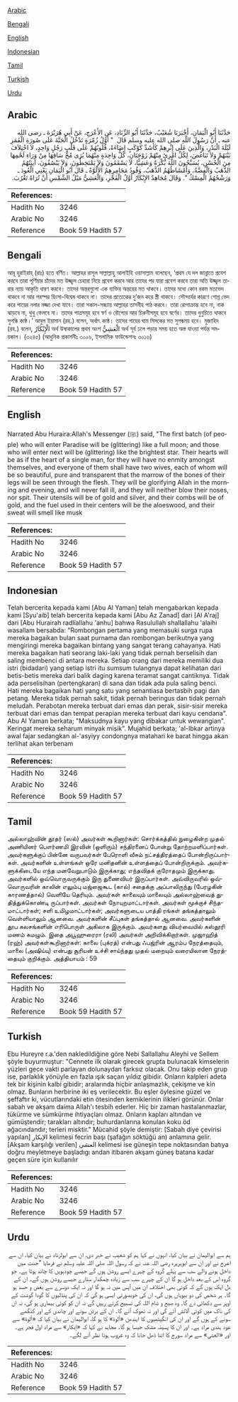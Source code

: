 [Arabic](#arabic)

[Bengali](#bengali)

[English](#english)

[Indonesian](#indonesian)

[Tamil](#tamil)

[Turkish](#turkish)

[Urdu](#urdu)

## Arabic


<div dir="rtl" lang="ar" style={{fontSize:'larger',backgroundColor:'#f8f9fa',padding:20}}>
حَدَّثَنَا أَبُو الْيَمَانِ، أَخْبَرَنَا شُعَيْبٌ، حَدَّثَنَا أَبُو الزِّنَادِ، عَنِ الأَعْرَجِ، عَنْ أَبِي هُرَيْرَةَ ـ رضى الله عنه ـ أَنَّ رَسُولَ اللَّهِ صلى الله عليه وسلم قَالَ ‏ "‏ أَوَّلُ زُمْرَةٍ تَدْخُلُ الْجَنَّةَ عَلَى صُورَةِ الْقَمَرِ لَيْلَةَ الْبَدْرِ، وَالَّذِينَ عَلَى إِثْرِهِمْ كَأَشَدِّ كَوْكَبٍ إِضَاءَةً، قُلُوبُهُمْ عَلَى قَلْبِ رَجُلٍ وَاحِدٍ، لاَ اخْتِلاَفَ بَيْنَهُمْ وَلاَ تَبَاغُضَ، لِكُلِّ امْرِئٍ مِنْهُمْ زَوْجَتَانِ، كُلُّ وَاحِدَةٍ مِنْهُمَا يُرَى مُخُّ سَاقِهَا مِنْ وَرَاءِ لَحْمِهَا مِنَ الْحُسْنِ، يُسَبِّحُونَ اللَّهَ بُكْرَةً وَعَشِيًّا، لاَ يَسْقَمُونَ وَلاَ يَمْتَخِطُونَ، وَلاَ يَبْصُقُونَ، آنِيَتُهُمُ الذَّهَبُ وَالْفِضَّةُ، وَأَمْشَاطُهُمُ الذَّهَبُ، وَقُودُ مَجَامِرِهِمُ الأُلُوَّةُ ـ قَالَ أَبُو الْيَمَانِ يَعْنِي الْعُودَ ـ وَرَشْحُهُمُ الْمِسْكُ ‏"‏‏.‏ وَقَالَ مُجَاهِدٌ الإِبْكَارُ أَوَّلُ الْفَجْرِ، وَالْعَشِيُّ مَيْلُ الشَّمْسِ أَنْ تُرَاهُ تَغْرُبَ‏.‏
</div>
<div style={{backgroundColor:'#f8f9fa',padding:20, marginBottom: 10}}><table> <thead> <tr> <th>References:</th> <th></th> </tr> </thead> <tbody><tr><td>Hadith No</td><td>3246</td></tr><tr><td>Arabic No</td><td>3246</td></tr><tr><td>Reference</td><td>Book 59 Hadith 57</td></tr></tbody></table></div>

## Bengali


<div dir="ltr" lang="bn" style={{fontSize:'larger',backgroundColor:'#f8f9fa',padding:20}}>
আবূ হুরাইরাহ্ (রাঃ) হতে বর্ণিত। আল্লাহর রাসূল সাল্লাল্লাহু আলাইহি ওয়াসাল্লাম বলেছেন, ‘প্রথম যে দল জান্নাতে প্রবেশ করবে তারা পূর্ণিমার চাঁদের মত উজ্জ্বল চেহারা নিয়ে প্রবেশ করবে আর তাদের পর যারা প্রবেশ করবে তারা অতি উজ্জ্বল তারার ন্যায় আকৃতি ধারণ করবে। তাদের অন্তরগুলো এক ব্যক্তির অন্তরের মত থাকবে। তাদের মধ্যে কোন রকম মতভেদ থাকবে না আর পরস্পর হিংসা-বিদ্বেষ থাকবে না। তাদের প্রত্যেকের দু’জন করে স্ত্রী থাকবে। সৌন্দর্যের কারণে গোশ্ত ভেদ করে পায়ের নলার মজ্জা দেখা যাবে। তারা সকাল-সন্ধ্যায় আল্লাহর তাসবীহ পাঠ করবে। তারা রোগাক্রান্ত হবে না, নাক ঝাড়বে না, থুথু ফেলবে না। তাদের পাত্রসমূহ হবে স্বর্ণ ও রৌপ্যের আর চিরুনীসমূহ হবে স্বর্ণের। তাদের ধুনুচিতে থাকবে সুগন্ধি কাষ্ঠ।’ আবুল ইয়ামান (রহ.) বলেন, অর্থাৎ কাষ্ঠ। তাদের গায়ের ঘাম মিসকের মত সুগন্ধময় হবে। মুজাহিদ (রহ.) বলেন, الْإِبْكَارُ অর্থ উষাকালের প্রথম অংশ الْعَشِيُّ অর্থ সূর্য ঢলে পড়ার সময় হতে অস্ত যাওয়া পর্যন্ত সময়কাল। (৩২৪৫) (আধুনিক প্রকাশনীঃ ৩০০৬, ইসলামিক ফাউন্ডেশনঃ ৩০১৬)
</div>
<div style={{backgroundColor:'#f8f9fa',padding:20, marginBottom: 10}}><table> <thead> <tr> <th>References:</th> <th></th> </tr> </thead> <tbody><tr><td>Hadith No</td><td>3246</td></tr><tr><td>Arabic No</td><td>3246</td></tr><tr><td>Reference</td><td>Book 59 Hadith 57</td></tr></tbody></table></div>

## English


<div dir="ltr" lang="en" style={{fontSize:'larger',backgroundColor:'#f8f9fa',padding:20}}>
Narrated Abu Huraira:Allah's Messenger (ﷺ) said, "The first batch (of people) who will enter Paradise will be (glittering) like a full moon; and those who will enter next will be (glittering) like the brightest star. Their hearts will be as if the heart of a single man, for they will have no enmity amongst themselves, and everyone of them shall have two wives, each of whom will be so beautiful, pure and transparent that the marrow of the bones of their legs will be seen through the flesh. They will be glorifying Allah in the morning and evening, and will never fall ill, and they will neither blow their noses, nor spit. Their utensils will be of gold and silver, and their combs will be of gold, and the fuel used in their centers will be the aloeswood, and their sweat will smell like musk
</div>
<div style={{backgroundColor:'#f8f9fa',padding:20, marginBottom: 10}}><table> <thead> <tr> <th>References:</th> <th></th> </tr> </thead> <tbody><tr><td>Hadith No</td><td>3246</td></tr><tr><td>Arabic No</td><td>3246</td></tr><tr><td>Reference</td><td>Book 59 Hadith 57</td></tr></tbody></table></div>

## Indonesian


<div dir="ltr" lang="id" style={{fontSize:'larger',backgroundColor:'#f8f9fa',padding:20}}>
Telah bercerita kepada kami [Abu Al Yaman] telah mengabarkan kepada kami [Syu'aib] telah bercerita kepada kami [Abu Az Zanad] dari [Al A'raj] dari [Abu Hurairah radliallahu 'anhu] bahwa Rasulullah shallallahu 'alaihi wasallam bersabda: "Rombongan pertama yang memasuki surga rupa mereka bagaikan bulan saat purnama dan rombongan berikutnya yang mengiringi mereka bagaikan bintang yang sangat terang cahayanya. Hati mereka bagaikan hati seorang laki-laki yang tidak pernah berselisih dan saling membenci di antara mereka. Setiap orang dari mereka memiliki dua istri (bidadari) yang setiap istri itu sumsum tulangnya dapat kelihatan dari betis-betis mereka dari balik daging karena teramat sangat cantiknya. Tidak ada perselisihan (pertengkaran) di sana dan tidak ada pula saling benci. Hati mereka bagaikan hati yang satu yang senantiasa bertasbih pagi dan petang. Mereka tidak pernah sakit, tidak pernah beringus dan tidak pernah meludah. Perabotan mereka terbuat dari emas dan perak, sisir-sisir mereka terbuat dari emas dan tempat perapian mereka terbuat dari kayu cendana". Abu Al Yaman berkata; "Maksudnya kayu yang dibakar untuk wewangian". Keringat mereka seharum minyak misik". Mujahid berkata; 'al-Ibkar artinya awal fajar sedangkan al-'asyiyy condongnya matahari ke barat hingga akan terlihat akan terbenam
</div>
<div style={{backgroundColor:'#f8f9fa',padding:20, marginBottom: 10}}><table> <thead> <tr> <th>References:</th> <th></th> </tr> </thead> <tbody><tr><td>Hadith No</td><td>3246</td></tr><tr><td>Arabic No</td><td>3246</td></tr><tr><td>Reference</td><td>Book 59 Hadith 57</td></tr></tbody></table></div>

## Tamil


<div dir="ltr" lang="ta" style={{fontSize:'larger',backgroundColor:'#f8f9fa',padding:20}}>
அல்லாஹ்வின் தூதர் (ஸல்) அவர்கள் கூறினார்கள்: சொர்க்கத்தில் நுழைகின்ற முதல் அணியினர் பௌர்ணமி இரவின் (ஒளிரும்) சந்திரனைப் போன்று தோற்றமளிப்பார்கள். அவர்களுக்குப் பின்னே வருபவர்கள் பேரொளி வீசும் நட்சத்திரத்தைப் போன்றிருப்பார்கள். அவர்களின் உள்ளங்கள் ஒரே மனிதனின் உள்ளத்தைப் போன்றிருக்கும். அவர்களுக்கிடையே எந்த மனவேறுபாடும் இருக்காது; எந்தவிதக் குரோதமும் இருக்காது. அவர்களில் ஒவ்வொருவருக்கும் இரு துணைவியர் இருப்பார்கள். அவ்விருவரில் ஒவ்வொருவரின் காலின் எலும்பு மஜ்ஜைகூட (கால்) சதைக்கு அப்பாலிருந்து (பேரழகின் காரணத்தால்) வெளியே தெரியும். அவர்கள் காலையும் மாலையும் அல்லாஹ்வைத் துதித்துக்கொண்டி ருப்பார்கள். அவர்கள் நோயுறமாட்டார்கள். அவர்கள் மூக்குச் சிந்தமாட்டார்கள்; சளி உமிழமாட்டார்கள்; அவர்களுடைய பாத்தி ரங்கள் தங்கத்தாலும் வெள்ளியாலும் ஆனவை. அவர்களின் சீப்புகள் தங்கத்தால் ஆனவை. அவர்களின் தூப கலசங்களின் எரிபொருள் அகிலாக இருக்கும். அவர்களது வியர்வையில் கஸ்தூரி மணம் கமழும். இதை அபூஹுரைரா (ரலி) அவர்கள் அறிவிக்கிறார்கள். முஜாஹித் (ரஹ்) அவர்கள்கூறினார்கள்: காலை (புக்ரத்) என்பது ஃபஜ்ரின் ஆரம்ப நேரத்தையும், மாலை (அஷிய்யு) என்பது சூரியன் உச்சி சாய்ந்தது முதல் மறையும் வரையிலான நேரத்தையும் குறிக்கும். அத்தியாயம் : 59
</div>
<div style={{backgroundColor:'#f8f9fa',padding:20, marginBottom: 10}}><table> <thead> <tr> <th>References:</th> <th></th> </tr> </thead> <tbody><tr><td>Hadith No</td><td>3246</td></tr><tr><td>Arabic No</td><td>3246</td></tr><tr><td>Reference</td><td>Book 59 Hadith 57</td></tr></tbody></table></div>

## Turkish


<div dir="ltr" lang="tr" style={{fontSize:'larger',backgroundColor:'#f8f9fa',padding:20}}>
Ebu Hureyre r.a.'den nakledildiğine göre Nebi Sallallahu Aleyhi ve Sellem şöyle buyurmuştur: "Cennete ilk olarak girecek grupta bulunacak kimselerin yüzleri gece vakti parlayan dolunaydan farksız olacak. Onu takip eden grup ise, parlaklık yönüyle en fazla ışık saçan yıldız gibidir. Onların kalpleri adeta tek bir kişinin kalbi gibidir; aralarında hiçbir anlaşmazlık, çekişme ve kin olmaz. Bunların herbirine iki eş verilecektir. Bu eşler öylesine güzel ve şeffaftır ki, vücutlarındaki etin ötesinden kemiklerinin ilikleri görünür. Onlar sabah ve akşam daima Allah'ı tesbih ederler. Hiç bir zaman hastalanmazlar, tükürme ve sümkürme ihtiyaçları olmaz. Onların kapları altından ve gümüştendir; tarakları altındır; buhurdanlarına konulan koku öd ağacındandır; terleri misktir." Mücahid şöyle demiştir: [Sabah diye çevirisi yapılan] الإبكار kelimesi fecrin başı (şafağın söktüğü an) anlamına gelir. [Akşam karşılığı verilen] العشي kelimesi ise güneşin tepe noktasından batıya doğru meyletmeye başladıgı andan itibaren akşam güneş batana kadar geçen süre için kullanılır
</div>
<div style={{backgroundColor:'#f8f9fa',padding:20, marginBottom: 10}}><table> <thead> <tr> <th>References:</th> <th></th> </tr> </thead> <tbody><tr><td>Hadith No</td><td>3246</td></tr><tr><td>Arabic No</td><td>3246</td></tr><tr><td>Reference</td><td>Book 59 Hadith 57</td></tr></tbody></table></div>

## Urdu


<div dir="rtl" lang="ur" style={{fontSize:'larger',backgroundColor:'#f8f9fa',padding:20}}>
ہم سے ابوالیمان نے بیان کیا، انہوں نے کہا ہم کو شعیب نے خبر دی، ان سے ابولزناد نے بیان کیا، ان سے اعرج نے اور ان سے ابوہریرہ رضی اللہ عنہ نے کہ رسول اللہ صلی اللہ علیہ وسلم نے فرمایا ”جنت میں داخل ہونے والے سب سے پہلے گروہ کے چہرے ایسے روشن ہوں گے جیسے چودہویں کا چاند ہوتا ہے۔ جو گروہ اس کے بعد داخل ہو گا ان کے چہرے سب سے زیادہ چمکدار ستارے جیسے روشن ہوں گے۔ ان کے دل ایک ہوں گے کہ کوئی بھی اختلاف ان میں آپس میں نہ ہو گا اور نہ ایک دوسرے سے بغض و حسد ہو گا۔ ہر شخص کی دو بیویاں ہوں گی، ان کی خوبصورتی ایسی ہو گی کہ ان کی پنڈلیوں کا گودا گوشت کے اوپر سے دکھائی دے گا۔ وہ صبح و شام اللہ کی تسبیح کرتے رہیں گے نہ ان کو کوئی بیماری ہو گی، نہ ان کی ناک میں کوئی آلائش آئے گی اور نہ تھوک آئے گا۔ ان کے برتن سونے اور چاندی کے اور کنگھے سونے کے ہوں گے اور ان کی انگیٹھیوں کا ایندھن «ألوة» کا ہو گا، ابوالیمان نے بیان کیا کہ «ألوة» سے عود ہندی مراد ہے۔ اور ان کا پسینہ مشک جیسا ہو گا۔ مجاہد نے کہا کہ «إبكار» سے مراد اول فجر ہے۔ اور «العشي» سے مراد سورج کا اتنا ڈھل جانا کہ وہ غروب ہوتا نظر آنے لگے۔
</div>
<div style={{backgroundColor:'#f8f9fa',padding:20, marginBottom: 10}}><table> <thead> <tr> <th>References:</th> <th></th> </tr> </thead> <tbody><tr><td>Hadith No</td><td>3246</td></tr><tr><td>Arabic No</td><td>3246</td></tr><tr><td>Reference</td><td>Book 59 Hadith 57</td></tr></tbody></table></div>